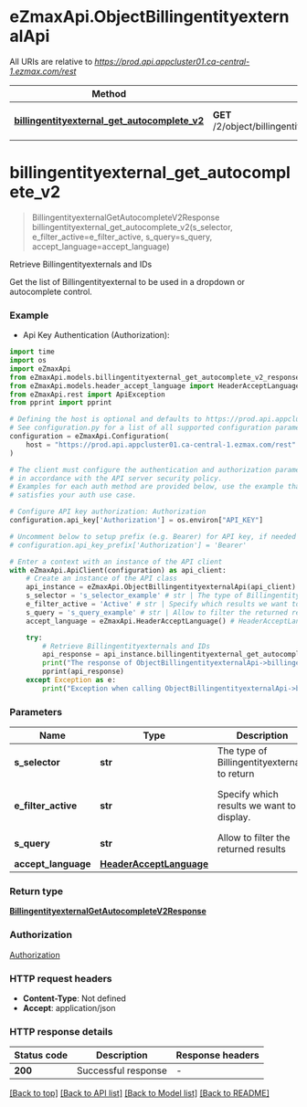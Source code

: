 # eZmaxApi.ObjectBillingentityexternalApi

All URIs are relative to *https://prod.api.appcluster01.ca-central-1.ezmax.com/rest*

Method | HTTP request | Description
------------- | ------------- | -------------
[**billingentityexternal_get_autocomplete_v2**](ObjectBillingentityexternalApi.md#billingentityexternal_get_autocomplete_v2) | **GET** /2/object/billingentityexternal/getAutocomplete/{sSelector} | Retrieve Billingentityexternals and IDs


# **billingentityexternal_get_autocomplete_v2**
> BillingentityexternalGetAutocompleteV2Response billingentityexternal_get_autocomplete_v2(s_selector, e_filter_active=e_filter_active, s_query=s_query, accept_language=accept_language)

Retrieve Billingentityexternals and IDs

Get the list of Billingentityexternal to be used in a dropdown or autocomplete control.

### Example

* Api Key Authentication (Authorization):

```python
import time
import os
import eZmaxApi
from eZmaxApi.models.billingentityexternal_get_autocomplete_v2_response import BillingentityexternalGetAutocompleteV2Response
from eZmaxApi.models.header_accept_language import HeaderAcceptLanguage
from eZmaxApi.rest import ApiException
from pprint import pprint

# Defining the host is optional and defaults to https://prod.api.appcluster01.ca-central-1.ezmax.com/rest
# See configuration.py for a list of all supported configuration parameters.
configuration = eZmaxApi.Configuration(
    host = "https://prod.api.appcluster01.ca-central-1.ezmax.com/rest"
)

# The client must configure the authentication and authorization parameters
# in accordance with the API server security policy.
# Examples for each auth method are provided below, use the example that
# satisfies your auth use case.

# Configure API key authorization: Authorization
configuration.api_key['Authorization'] = os.environ["API_KEY"]

# Uncomment below to setup prefix (e.g. Bearer) for API key, if needed
# configuration.api_key_prefix['Authorization'] = 'Bearer'

# Enter a context with an instance of the API client
with eZmaxApi.ApiClient(configuration) as api_client:
    # Create an instance of the API class
    api_instance = eZmaxApi.ObjectBillingentityexternalApi(api_client)
    s_selector = 's_selector_example' # str | The type of Billingentityexternals to return
    e_filter_active = 'Active' # str | Specify which results we want to display. (optional) (default to 'Active')
    s_query = 's_query_example' # str | Allow to filter the returned results (optional)
    accept_language = eZmaxApi.HeaderAcceptLanguage() # HeaderAcceptLanguage |  (optional)

    try:
        # Retrieve Billingentityexternals and IDs
        api_response = api_instance.billingentityexternal_get_autocomplete_v2(s_selector, e_filter_active=e_filter_active, s_query=s_query, accept_language=accept_language)
        print("The response of ObjectBillingentityexternalApi->billingentityexternal_get_autocomplete_v2:\n")
        pprint(api_response)
    except Exception as e:
        print("Exception when calling ObjectBillingentityexternalApi->billingentityexternal_get_autocomplete_v2: %s\n" % e)
```



### Parameters


Name | Type | Description  | Notes
------------- | ------------- | ------------- | -------------
 **s_selector** | **str**| The type of Billingentityexternals to return | 
 **e_filter_active** | **str**| Specify which results we want to display. | [optional] [default to &#39;Active&#39;]
 **s_query** | **str**| Allow to filter the returned results | [optional] 
 **accept_language** | [**HeaderAcceptLanguage**](.md)|  | [optional] 

### Return type

[**BillingentityexternalGetAutocompleteV2Response**](BillingentityexternalGetAutocompleteV2Response.md)

### Authorization

[Authorization](../README.md#Authorization)

### HTTP request headers

 - **Content-Type**: Not defined
 - **Accept**: application/json

### HTTP response details

| Status code | Description | Response headers |
|-------------|-------------|------------------|
**200** | Successful response |  -  |

[[Back to top]](#) [[Back to API list]](../README.md#documentation-for-api-endpoints) [[Back to Model list]](../README.md#documentation-for-models) [[Back to README]](../README.md)

